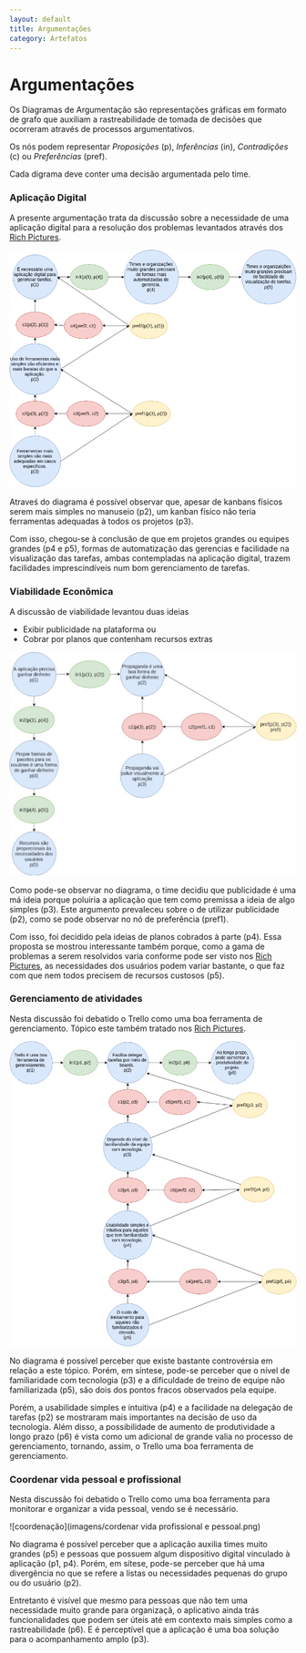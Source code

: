 ```yaml
---
layout: default
title: Argumentações
category: Artefatos
---
```


# Argumentações

Os Diagramas de Argumentação são representações gráficas em formato de grafo que auxiliam a rastreabilidade de tomada de decisões que ocorreram através de processos argumentativos.

Os nós podem representar _Proposições_ (p), _Inferências_ (in), _Contradições_ (c) ou _Preferências_ (pref).

Cada digrama deve conter uma decisão argumentada pelo time.

### Aplicação Digital

A presente argumentação trata da discussão sobre a necessidade de uma aplicação digital para a resolução dos problemas levantados através dos [Rich Pictures](/rich%20pictures.html).

![aplicação digital](imagens/AppDigital.png)

Atraveś do diagrama é possível observar que, apesar de kanbans físicos serem mais simples no manuseio (p2), um kanban físico não teria ferramentas adequadas à todos os projetos (p3).

Com isso, chegou-se à conclusão de que em projetos grandes ou equipes grandes (p4 e p5), formas de automatização das gerencias e facilidade na visualização das tarefas, ambas contempladas na aplicação digital, trazem facilidades imprescindíveis num bom gerenciamento de tarefas.

### Viabilidade Econômica

A discussão de viabilidade levantou duas ideias
- Exibir publicidade na plataforma ou
- Cobrar por planos que contenham recursos extras

![argumentação do financeiro](imagens/argfinanceiro.png)

Como pode-se observar no diagrama, o time decidiu que publicidade é uma má ideia porque poluiria a aplicação que tem como premissa a ideia de algo simples (p3). Este argumento prevaleceu sobre o de utilizar publicidade (p2), como se pode observar no nó de preferência (pref1).

Com isso, foi decidido pela ideias de planos cobrados à parte (p4). Essa proposta se mostrou interessante também porque, como a gama de problemas a serem resolvidos varia conforme pode ser visto nos [Rich Pictures](/rich%20pictures.html), as necessidades dos usuários podem variar bastante, o que faz com que nem todos precisem de recursos custosos (p5).

### Gerenciamento de atividades

Nesta discussão foi debatido o Trello como uma boa ferramenta de gerenciamento. Tópico este também tratado nos [Rich Pictures](/rich%20pictures.html).

![gerenciamento](imagens/gerenciamento.png)

No diagrama é possível perceber que existe bastante controvérsia em relação a este tópico. Porém, em síntese, pode-se perceber que o nível de familiaridade com tecnologia (p3) e a dificuldade de treino de equipe não familiarizada (p5), são dois dos pontos fracos observados pela equipe.

Porém, a usabilidade simples e intuitiva (p4) e a facilidade na delegação de tarefas (p2) se mostraram mais importantes na decisão de uso da tecnologia. Além disso, a possibilidade de aumento de produtividade a longo prazo (p6) é vista como um adicional de grande valia no processo de gerenciamento, tornando, assim, o Trello uma boa ferramenta de gerenciamento.

### Coordenar vida pessoal e profissional

Nesta discussão foi debatido o Trello como uma boa ferramenta para monitorar e organizar a vida pessoal, vendo se é necessário.

![coordenação](imagens/cordenar vida profissional e pessoal.png)

No diagrama é possível perceber que a aplicação auxilia times muito grandes (p5) e pessoas que possuem algum dispositivo digital vinculado à aplicação (p1, p4). Porém, em sítese, pode-se perceber que há uma divergência no que se refere a listas ou necessidades pequenas do grupo ou do usuário (p2).

Entretanto é visível que mesmo para pessoas que não tem uma necessidade muito grande para organizaçã, o aplicativo ainda trás funcionalidades que podem ser úteis até em contexto mais simples como a rastreabilidade (p6). E é perceptível que a aplicação é uma boa solução para o acompanhamento amplo (p3).

